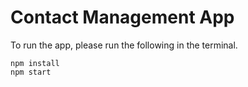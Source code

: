 # Contact Management App

To run the app, please run the following in the terminal.

```shell
npm install
npm start
```